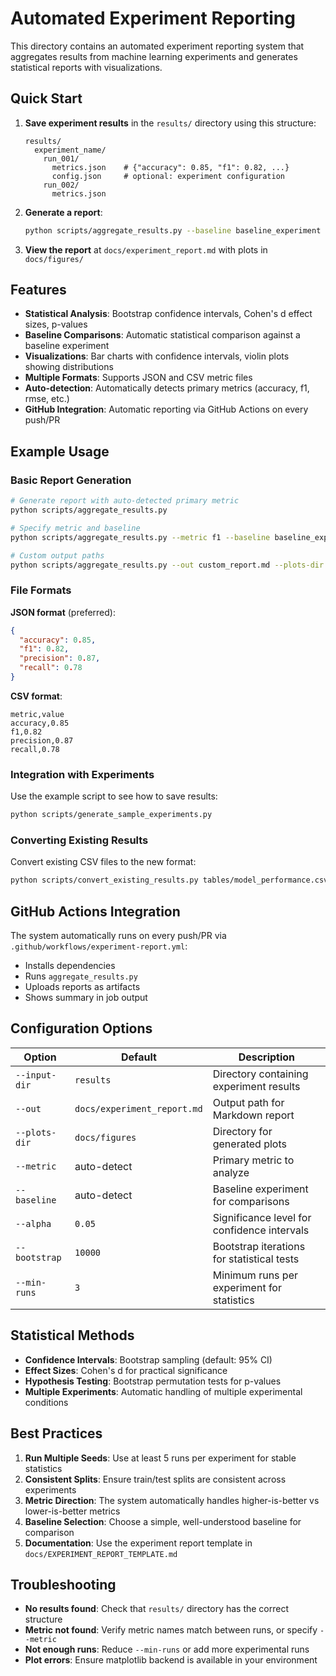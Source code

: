 # Automated Experiment Reporting

This directory contains an automated experiment reporting system that aggregates results from machine learning experiments and generates statistical reports with visualizations.

## Quick Start

1. **Save experiment results** in the `results/` directory using this structure:
   ```
   results/
     experiment_name/
       run_001/
         metrics.json    # {"accuracy": 0.85, "f1": 0.82, ...}
         config.json     # optional: experiment configuration
       run_002/
         metrics.json
   ```

2. **Generate a report**:
   ```bash
   python scripts/aggregate_results.py --baseline baseline_experiment
   ```

3. **View the report** at `docs/experiment_report.md` with plots in `docs/figures/`

## Features

- **Statistical Analysis**: Bootstrap confidence intervals, Cohen's d effect sizes, p-values
- **Baseline Comparisons**: Automatic statistical comparison against a baseline experiment
- **Visualizations**: Bar charts with confidence intervals, violin plots showing distributions
- **Multiple Formats**: Supports JSON and CSV metric files
- **Auto-detection**: Automatically detects primary metrics (accuracy, f1, rmse, etc.)
- **GitHub Integration**: Automatic reporting via GitHub Actions on every push/PR

## Example Usage

### Basic Report Generation
```bash
# Generate report with auto-detected primary metric
python scripts/aggregate_results.py

# Specify metric and baseline
python scripts/aggregate_results.py --metric f1 --baseline baseline_experiment

# Custom output paths
python scripts/aggregate_results.py --out custom_report.md --plots-dir custom_figures/
```

### File Formats

**JSON format** (preferred):
```json
{
  "accuracy": 0.85,
  "f1": 0.82,
  "precision": 0.87,
  "recall": 0.78
}
```

**CSV format**:
```csv
metric,value
accuracy,0.85
f1,0.82
precision,0.87
recall,0.78
```

### Integration with Experiments

Use the example script to see how to save results:
```bash
python scripts/generate_sample_experiments.py
```

### Converting Existing Results

Convert existing CSV files to the new format:
```bash
python scripts/convert_existing_results.py tables/model_performance.csv
```

## GitHub Actions Integration

The system automatically runs on every push/PR via `.github/workflows/experiment-report.yml`:

- Installs dependencies
- Runs `aggregate_results.py`
- Uploads reports as artifacts
- Shows summary in job output

## Configuration Options

| Option | Default | Description |
|--------|---------|-------------|
| `--input-dir` | `results` | Directory containing experiment results |
| `--out` | `docs/experiment_report.md` | Output path for Markdown report |
| `--plots-dir` | `docs/figures` | Directory for generated plots |
| `--metric` | auto-detect | Primary metric to analyze |
| `--baseline` | auto-detect | Baseline experiment for comparisons |
| `--alpha` | `0.05` | Significance level for confidence intervals |
| `--bootstrap` | `10000` | Bootstrap iterations for statistical tests |
| `--min-runs` | `3` | Minimum runs per experiment for statistics |

## Statistical Methods

- **Confidence Intervals**: Bootstrap sampling (default: 95% CI)
- **Effect Sizes**: Cohen's d for practical significance
- **Hypothesis Testing**: Bootstrap permutation tests for p-values
- **Multiple Experiments**: Automatic handling of multiple experimental conditions

## Best Practices

1. **Run Multiple Seeds**: Use at least 5 runs per experiment for stable statistics
2. **Consistent Splits**: Ensure train/test splits are consistent across experiments
3. **Metric Direction**: The system automatically handles higher-is-better vs lower-is-better metrics
4. **Baseline Selection**: Choose a simple, well-understood baseline for comparison
5. **Documentation**: Use the experiment report template in `docs/EXPERIMENT_REPORT_TEMPLATE.md`

## Troubleshooting

- **No results found**: Check that `results/` directory has the correct structure
- **Metric not found**: Verify metric names match between runs, or specify `--metric`
- **Not enough runs**: Reduce `--min-runs` or add more experimental runs
- **Plot errors**: Ensure matplotlib backend is available in your environment